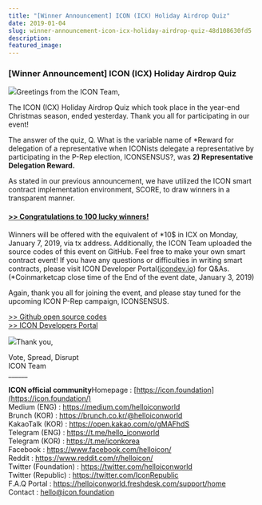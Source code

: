 ```yaml
---
title: "[Winner Announcement] ICON (ICX) Holiday Airdrop Quiz"
date: 2019-01-04
slug: winner-announcement-icon-icx-holiday-airdrop-quiz-48d108630fd5
description:
featured_image:
---
```


### **[Winner Announcement] ICON (ICX) Holiday Airdrop Quiz**

![](https://cdn-images-1.medium.com/max/800/0*lT5xun12IxK-hRTB)Greetings from the ICON Team,

The ICON (ICX) Holiday Airdrop Quiz which took place in the year-end Christmas season, ended yesterday. Thank you all for participating in our event!

The answer of the quiz, Q. What is the variable name of *Reward for delegation of a representative when ICONists delegate a representative by participating in the P-Rep election, ICONSENSUS?, was **2) Representative Delegation Reward.**

As stated in our previous announcement, we have utilized the ICON smart contract implementation environment, SCORE, to draw winners in a transparent manner.

#### [>> Congratulations to 100 lucky winners!](https://docs.google.com/spreadsheets/d/1MO7Bsm435eQCdbHvRTslc6yb-XkQhaMnmQ-veqFnqCU/edit#gid=0)

Winners will be offered with the equivalent of *10$ in ICX on Monday, January 7, 2019, via tx address. Additionally, the ICON Team uploaded the source codes of this event on GitHub. Feel free to make your own smart contract event! If you have any questions or difficulties in writing smart contracts, please visit ICON Developer Portal([icondev.io](http://icondev.io)) for Q&As. (*Coinmarketcap close time of the End of the event date, January 3, 2019)

Again, thank you all for joining the event, and please stay tuned for the upcoming ICON P-Rep campaign, ICONSENSUS.

[>> Github open source codes](https://github.com/nomadconnection/GoodsEvent)  
[>> ICON Developers Portal](https://icondev.io)

![](https://cdn-images-1.medium.com/max/800/0*XWbopY6EoflHGs83)Thank you,

Vote, Spread, Disrupt  
ICON Team  
\_\_\_\_\_\_

**ICON official community**Homepage : [https://icon.foundation](https://icon.foundation/)  
Medium (ENG) : <https://medium.com/helloiconworld>  
Brunch (KOR) : <https://brunch.co.kr/@helloiconworld>  
KakaoTalk (KOR) : <https://open.kakao.com/o/gMAFhdS>  
Telegram (ENG) : <https://t.me/hello_iconworld>  
Telegram (KOR) : <https://t.me/iconkorea>  
Facebook : <https://www.facebook.com/helloicon/>  
Reddit : <https://www.reddit.com/r/helloicon/>  
Twitter (Foundation) : <https://twitter.com/helloiconworld>  
Twitter (Republic) : <https://twitter.com/IconRepublic>  
F.A.Q Portal : <https://helloiconworld.freshdesk.com/support/home>  
Contact : [hello@icon.foundation](http://hello@icon.foundation)

